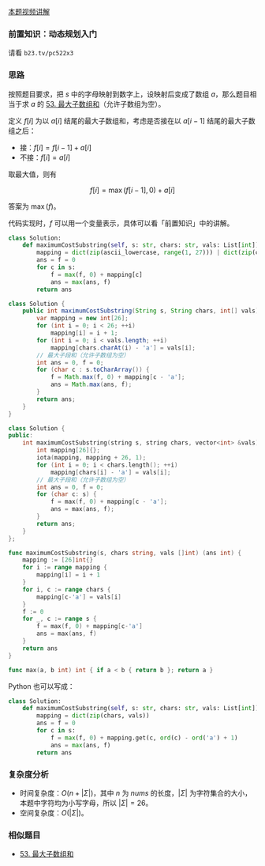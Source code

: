 [本题视频讲解](https://www.bilibili.com/video/BV1Ga4y1M72A/)

### 前置知识：动态规划入门

请看 `b23.tv/pc522x3`

### 思路

按照题目要求，把 $s$ 中的字母映射到数字上，设映射后变成了数组 $a$，那么题目相当于求 $a$ 的 [53. 最大子数组和](https://leetcode.cn/problems/maximum-subarray/)（允许子数组为空）。

定义 $f[i]$ 为以 $a[i]$ 结尾的最大子数组和，考虑是否接在以 $a[i-1]$ 结尾的最大子数组之后：

- 接：$f[i] = f[i-1] + a[i]$
- 不接：$f[i] = a[i]$

取最大值，则有

$$
f[i] = \max(f[i-1],0) + a[i]
$$

答案为 $\max(f)$。

代码实现时，$f$ 可以用一个变量表示，具体可以看「前置知识」中的讲解。

```py [sol1-Python3]
class Solution:
    def maximumCostSubstring(self, s: str, chars: str, vals: List[int]) -> int:
        mapping = dict(zip(ascii_lowercase, range(1, 27))) | dict(zip(chars, vals))
        ans = f = 0
        for c in s:
            f = max(f, 0) + mapping[c]
            ans = max(ans, f)
        return ans
```

```java [sol1-Java]
class Solution {
    public int maximumCostSubstring(String s, String chars, int[] vals) {
        var mapping = new int[26];
        for (int i = 0; i < 26; ++i)
            mapping[i] = i + 1;
        for (int i = 0; i < vals.length; ++i)
            mapping[chars.charAt(i) - 'a'] = vals[i];
        // 最大子段和（允许子数组为空）
        int ans = 0, f = 0;
        for (char c : s.toCharArray()) {
            f = Math.max(f, 0) + mapping[c - 'a'];
            ans = Math.max(ans, f);
        }
        return ans;
    }
}
```

```cpp [sol1-C++]
class Solution {
public:
    int maximumCostSubstring(string s, string chars, vector<int> &vals) {
        int mapping[26]{};
        iota(mapping, mapping + 26, 1);
        for (int i = 0; i < chars.length(); ++i)
            mapping[chars[i] - 'a'] = vals[i];
        // 最大子段和（允许子数组为空）
        int ans = 0, f = 0;
        for (char c: s) {
            f = max(f, 0) + mapping[c - 'a'];
            ans = max(ans, f);
        }
        return ans;
    }
};
```

```go [sol1-Go]
func maximumCostSubstring(s, chars string, vals []int) (ans int) {
	mapping := [26]int{}
	for i := range mapping {
		mapping[i] = i + 1
	}
	for i, c := range chars {
		mapping[c-'a'] = vals[i]
	}
	f := 0
	for _, c := range s {
		f = max(f, 0) + mapping[c-'a']
		ans = max(ans, f)
	}
	return ans
}

func max(a, b int) int { if a < b { return b }; return a }
```

Python 也可以写成：

```py
class Solution:
    def maximumCostSubstring(self, s: str, chars: str, vals: List[int]) -> int:
        mapping = dict(zip(chars, vals))
        ans = f = 0
        for c in s:
            f = max(f, 0) + mapping.get(c, ord(c) - ord('a') + 1)
            ans = max(ans, f)
        return ans
```

### 复杂度分析

- 时间复杂度：$O(n+|\Sigma|)$，其中 $n$ 为 $\textit{nums}$ 的长度，$|\Sigma|$ 为字符集合的大小，本题中字符均为小写字母，所以 $|\Sigma|=26$。
- 空间复杂度：$O(|\Sigma|)$。

### 相似题目

- [53. 最大子数组和](https://leetcode.cn/problems/maximum-subarray/)
